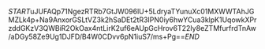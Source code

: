 $START$uJUFAQp71NgezRTRb7GtJW096lU+5LdryaTYunuXc01MXWWTAhJGMZLk4p+Na9AnxorGSLtVZ3k2hSaDEt2tR3IPN0iy6hwYCua3klpK1UqowkXPrzddGKzV3QWBiR2OkOax4ntLirK2uf6eAUpGcHrov6T22Iy8eZTMfurfrdTnAw/aDGy58Ze9Ug1DJFD/B4W0CDvv6pN1iuS7/ms+Pg==$END$